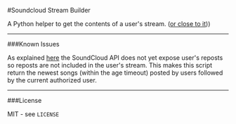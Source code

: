 #Soundcloud Stream Builder

A Python helper to get the contents of a user's stream. ([or close to it](#known-issues)))

---

###Known Issues

As explained [here](//stackoverflow.com/a/14925854) the SoundCloud API does not
yet expose user's reposts so reposts are not included in the user's stream. This
makes this script return the newest songs (within the age timeout) posted by
users followed by the current authorized user.

---

###License

MIT - see `LICENSE`

